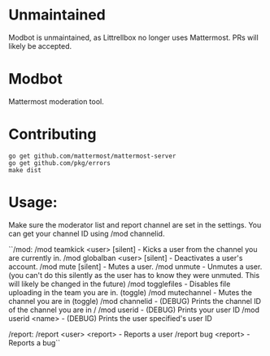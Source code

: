 # Unmaintained
Modbot is unmaintained, as Littrellbox no longer uses Mattermost.
PRs will likely be accepted.

# Modbot
Mattermost moderation tool.

# Contributing
```
go get github.com/mattermost/mattermost-server
go get github.com/pkg/errors
make dist
```
# Usage:
Make sure the moderator list and report channel are set in the settings. You can get your channel ID using /mod channelid.

``/mod:
/mod teamkick \<user\> \[silent\] - Kicks a user from the channel you are currently in.
/mod globalban \<user\> \[silent\] - Deactivates a user's account.
/mod mute <user> \[silent\] - Mutes a user.
/mod unmute <user> - Unmutes a user. (you can't do this silently as the user has to know they were unmuted. This will likely be changed in the future) 
/mod togglefiles - Disables file uploading in the team you are in. (toggle) 
/mod mutechannel - Mutes the channel you are in (toggle) 
/mod channelid - (DEBUG) Prints the channel ID of the channel you are in /
/mod userid - (DEBUG) Prints your user ID 
/mod userid \<name\> - (DEBUG) Prints the user specified's user ID

/report:
/report \<user\> \<report\> - Reports a user
/report bug \<report\> - Reports a bug``
